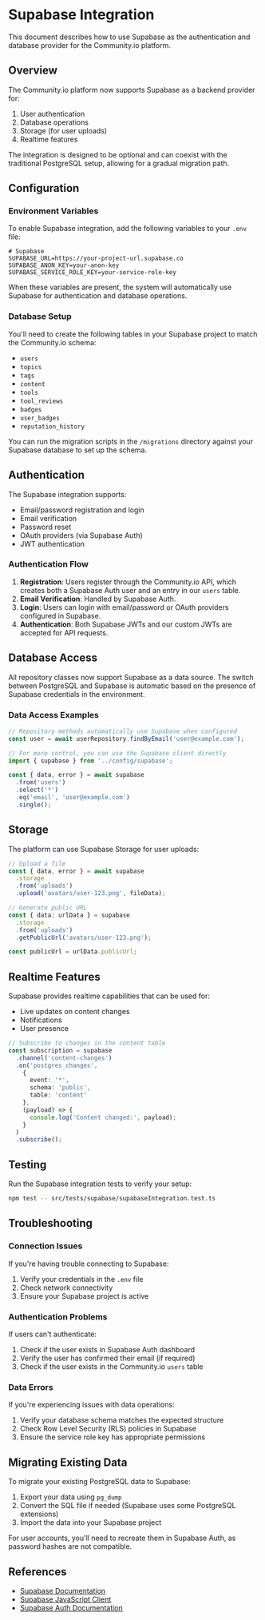 # Supabase Integration

This document describes how to use Supabase as the authentication and database provider for the Community.io platform.

## Overview

The Community.io platform now supports Supabase as a backend provider for:

1. User authentication
2. Database operations
3. Storage (for user uploads)
4. Realtime features

The integration is designed to be optional and can coexist with the traditional PostgreSQL setup, allowing for a gradual migration path.

## Configuration

### Environment Variables

To enable Supabase integration, add the following variables to your `.env` file:

```
# Supabase
SUPABASE_URL=https://your-project-url.supabase.co
SUPABASE_ANON_KEY=your-anon-key
SUPABASE_SERVICE_ROLE_KEY=your-service-role-key
```

When these variables are present, the system will automatically use Supabase for authentication and database operations.

### Database Setup

You'll need to create the following tables in your Supabase project to match the Community.io schema:

- `users`
- `topics`
- `tags`
- `content`
- `tools`
- `tool_reviews`
- `badges`
- `user_badges`
- `reputation_history`

You can run the migration scripts in the `/migrations` directory against your Supabase database to set up the schema.

## Authentication

The Supabase integration supports:

- Email/password registration and login
- Email verification
- Password reset
- OAuth providers (via Supabase Auth)
- JWT authentication

### Authentication Flow

1. **Registration**: Users register through the Community.io API, which creates both a Supabase Auth user and an entry in our `users` table.
2. **Email Verification**: Handled by Supabase Auth.
3. **Login**: Users can login with email/password or OAuth providers configured in Supabase.
4. **Authentication**: Both Supabase JWTs and our custom JWTs are accepted for API requests.

## Database Access

All repository classes now support Supabase as a data source. The switch between PostgreSQL and Supabase is automatic based on the presence of Supabase credentials in the environment.

### Data Access Examples

```typescript
// Repository methods automatically use Supabase when configured
const user = await userRepository.findByEmail('user@example.com');

// For more control, you can use the Supabase client directly
import { supabase } from '../config/supabase';

const { data, error } = await supabase
  .from('users')
  .select('*')
  .eq('email', 'user@example.com')
  .single();
```

## Storage

The platform can use Supabase Storage for user uploads:

```typescript
// Upload a file
const { data, error } = await supabase
  .storage
  .from('uploads')
  .upload('avatars/user-123.png', fileData);

// Generate public URL
const { data: urlData } = supabase
  .storage
  .from('uploads')
  .getPublicUrl('avatars/user-123.png');

const publicUrl = urlData.publicUrl;
```

## Realtime Features

Supabase provides realtime capabilities that can be used for:

- Live updates on content changes
- Notifications
- User presence

```typescript
// Subscribe to changes in the content table
const subscription = supabase
  .channel('content-changes')
  .on('postgres_changes', 
    { 
      event: '*', 
      schema: 'public', 
      table: 'content' 
    },
    (payload) => {
      console.log('Content changed:', payload);
    }
  )
  .subscribe();
```

## Testing

Run the Supabase integration tests to verify your setup:

```bash
npm test -- src/tests/supabase/supabaseIntegration.test.ts
```

## Troubleshooting

### Connection Issues

If you're having trouble connecting to Supabase:

1. Verify your credentials in the `.env` file
2. Check network connectivity
3. Ensure your Supabase project is active

### Authentication Problems

If users can't authenticate:

1. Check if the user exists in Supabase Auth dashboard
2. Verify the user has confirmed their email (if required)
3. Check if the user exists in the Community.io `users` table

### Data Errors

If you're experiencing issues with data operations:

1. Verify your database schema matches the expected structure
2. Check Row Level Security (RLS) policies in Supabase
3. Ensure the service role key has appropriate permissions

## Migrating Existing Data

To migrate your existing PostgreSQL data to Supabase:

1. Export your data using `pg_dump`
2. Convert the SQL file if needed (Supabase uses some PostgreSQL extensions)
3. Import the data into your Supabase project

For user accounts, you'll need to recreate them in Supabase Auth, as password hashes are not compatible.

## References

- [Supabase Documentation](https://supabase.com/docs)
- [Supabase JavaScript Client](https://supabase.com/docs/reference/javascript/introduction)
- [Supabase Auth Documentation](https://supabase.com/docs/guides/auth)